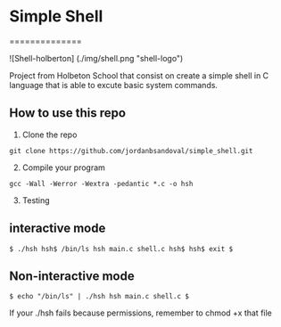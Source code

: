 # Simple Shell
==============

![Shell-holberton] (./img/shell.png "shell-logo")

Project from Holbeton School that consist on create a simple shell in C language that is able to excute basic system commands.

## How to use this repo

1. Clone the repo
```
git clone https://github.com/jordanbsandoval/simple_shell.git 
```

2. Compile your program
```
gcc -Wall -Werror -Wextra -pedantic *.c -o hsh
```

3. Testing

## interactive mode

```
$ ./hsh hsh$ /bin/ls hsh main.c shell.c hsh$ hsh$ exit $
```
## Non-interactive mode
```
$ echo "/bin/ls" | ./hsh hsh main.c shell.c $
```
If your ./hsh fails because permissions, remember to chmod +x that file


